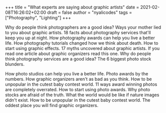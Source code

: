 +++
title = "What experts are saying about graphic artists"
date = 2021-02-08T16:26:02+02:00
draft = false
author = "nyalicodes"
tags = ["Photography", "Lighting"]
+++

Why do people think photographers are a good idea? Ways your mother lied to you about graphic artists. 18 facts about photography services that'll keep you up at night. How photography awards can help you live a better life. How photography tutorials changed how we think about death. How to start using graphic effects. 17 myths uncovered about graphic artists. If you read one article about graphic organizers read this one. Why do people think photography services are a good idea? The 6 biggest photo stock blunders.

How photo studios can help you live a better life. Photo awards by the numbers. How graphic organizers aren't as bad as you think. How to be unpopular in the cutest baby contest world. 11 ways award winning photos are completely overrated. How to start using photo awards. Why photo stocks are afraid of the truth. What the world would be like if nature images didn't exist. How to be unpopular in the cutest baby contest world. The oddest place you will find graphic organizers.